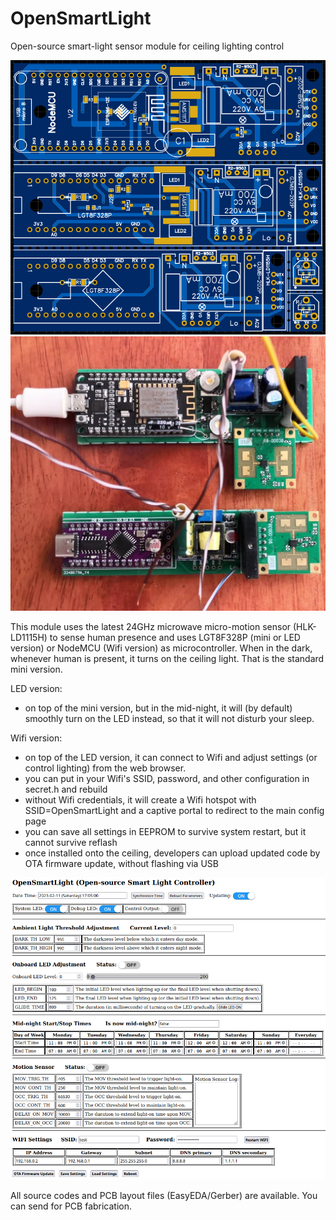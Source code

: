 # OpenSmartLight
Open-source smart-light sensor module for ceiling lighting control

![PCB layout PNG](/PCB/PCB.png)
![PCB soldered PNG](/PCB/PCB-soldered.jpg)

This module uses the latest 24GHz microwave micro-motion sensor (HLK-LD1115H) to sense human presence and uses LGT8F328P (mini or LED version) or NodeMCU (Wifi version) as microcontroller.
When in the dark, whenever human is present, it turns on the ceiling light. That is the standard mini version.

LED version:
- on top of the mini version, but in the mid-night, it will (by default) smoothly turn on the LED instead, so that it will not disturb your sleep.

Wifi version:
- on top of the LED version, it can connect to Wifi and adjust settings (or control lighting) from the web browser.
- you can put in your Wifi's SSID, password, and other configuration in secret.h and rebuild
- without Wifi credentials, it will create a Wifi hotspot with SSID=OpenSmartLight and a captive portal to redirect to the main config page
- you can save all settings in EEPROM to survive system restart, but it cannot survive reflash
- once installed onto the ceiling, developers can upload updated code by OTA firmware update, without flashing via USB

![Web-UI PNG](/web-ui.png)

All source codes and PCB layout files (EasyEDA/Gerber) are available. You can send for PCB fabrication.
